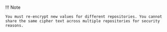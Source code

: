 !!! Note

    You must re-encrypt new values for different repositories. You cannot share the same cipher text across multiple repositories for security reasons.
